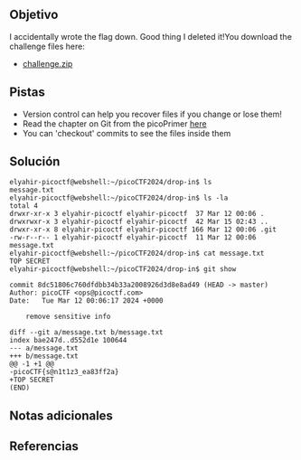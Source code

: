 ## Objetivo
I accidentally wrote the flag down. Good thing I deleted it!You download the challenge files here:

- [challenge.zip](https://artifacts.picoctf.net/c_titan/136/challenge.zip)

## Pistas
- Version control can help you recover files if you change or lose them!
- Read the chapter on Git from the picoPrimer [here](https://primer.picoctf.org/#_git_version_control)
- You can 'checkout' commits to see the files inside them

## Solución
```
elyahir-picoctf@webshell:~/picoCTF2024/drop-in$ ls
message.txt
elyahir-picoctf@webshell:~/picoCTF2024/drop-in$ ls -la
total 4
drwxr-xr-x 3 elyahir-picoctf elyahir-picoctf  37 Mar 12 00:06 .
drwxrwxr-x 3 elyahir-picoctf elyahir-picoctf  42 Mar 15 02:43 ..
drwxr-xr-x 8 elyahir-picoctf elyahir-picoctf 166 Mar 12 00:06 .git
-rw-r--r-- 1 elyahir-picoctf elyahir-picoctf  11 Mar 12 00:06 message.txt
elyahir-picoctf@webshell:~/picoCTF2024/drop-in$ cat message.txt 
TOP SECRET
elyahir-picoctf@webshell:~/picoCTF2024/drop-in$ git show

commit 8dc51806c760dfdbb34b33a2008926d3d8e8ad49 (HEAD -> master)
Author: picoCTF <ops@picoctf.com>
Date:   Tue Mar 12 00:06:17 2024 +0000

    remove sensitive info

diff --git a/message.txt b/message.txt
index bae247d..d552d1e 100644
--- a/message.txt
+++ b/message.txt
@@ -1 +1 @@
-picoCTF{s@n1t1z3_ea83ff2a}
+TOP SECRET
(END)
```

## Notas adicionales


## Referencias

